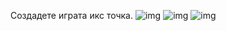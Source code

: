 Создадете играта икс точка.
![img](https://raw.githubusercontent.com/gentinuhiu/internet-programiranje/gn/dom-tasks/%D0%B2%D0%B5%D0%B6%D0%B1%D0%B8/5.%20DOM/5/img/Picture1.png)
![img](https://raw.githubusercontent.com/gentinuhiu/internet-programiranje/gn/dom-tasks/%D0%B2%D0%B5%D0%B6%D0%B1%D0%B8/5.%20DOM/5/img/Picture2.png)
![img](https://raw.githubusercontent.com/gentinuhiu/internet-programiranje/gn/dom-tasks/%D0%B2%D0%B5%D0%B6%D0%B1%D0%B8/5.%20DOM/5/img/Picture3.png)

